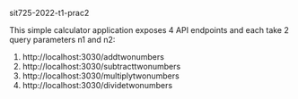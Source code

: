 sit725-2022-t1-prac2

This simple calculator application exposes 4 API endpoints and each take 2 query parameters n1 and n2:
1. http://localhost:3030/addtwonumbers
2. http://localhost:3030/subtracttwonumbers
3. http://localhost:3030/multiplytwonumbers
4. http://localhost:3030/dividetwonumbers